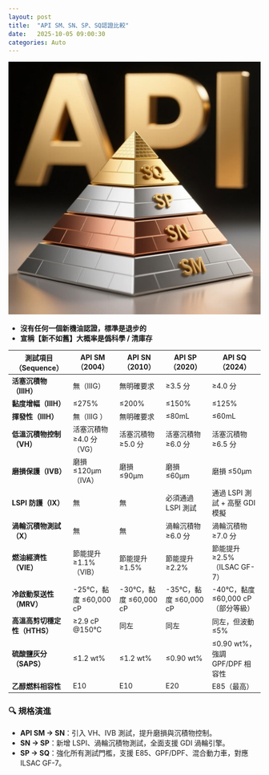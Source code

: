 ```yaml
---
layout: post
title:  "API SM、SN、SP、SQ認證比較"
date:   2025-10-05 09:00:30
categories: Auto
---
```


![API認證金字塔](/images/20251007_122034.png)

- **沒有任何一個新機油認證，標準是退步的**
- **宣稱【新不如舊】大概率是僞科學 / 清庫存**

| 測試項目（Sequence） | API SM（2004） | API SN（2010） | API SP（2020） | API SQ（2024） |
|----------------------|----------------|----------------|----------------|----------------|
| **活塞沉積物（IIIH）** | 無（IIIG） | 無明確要求| ≥3.5 分 | ≥4.0 分|
| **黏度增幅（IIIH）** | ≤275% | ≤200% | ≤150%| ≤125% |
| **揮發性（IIIH）** | 無（IIIG ） | 無明確要求|≤80mL | ≤60mL |
| **低溫沉積物控制（VH）** | 活塞沉積物 ≥4.0 分（VG） | 活塞沉積物 ≥5.0 分 | 活塞沉積物 ≥6.0 分 | 活塞沉積物 ≥6.5 分 |
| **磨損保護（IVB）** | 磨損 ≤120μm（IVA） | 磨損 ≤90μm | 磨損 ≤60μm | 磨損 ≤50μm |
| **LSPI 防護（IX）** | 無 | 無 | 必須通過 LSPI 測試 | 通過 LSPI 測試 + 高壓 GDI 模擬 |
| **渦輪沉積物測試（X）** | 無 | 無 | 渦輪沉積物 ≥6.0 分 | 渦輪沉積物 ≥7.0 分 |
| **燃油經濟性（VIE）** | 節能提升 ≥1.1%（VIB） | 節能提升 ≥1.5% | 節能提升 ≥2.2% | 節能提升 ≥2.5%（ILSAC GF-7） |
| **冷啟動泵送性（MRV）** | -25°C，黏度 ≤60,000 cP | -30°C，黏度 ≤60,000 cP | -35°C，黏度 ≤60,000 cP | -40°C，黏度 ≤60,000 cP（部分等級） |
| **高溫高剪切穩定性（HTHS）** | ≥2.9 cP @150°C | 同左 | 同左 | 同左，但波動 ≤5% |
| **硫酸鹽灰分（SAPS）** | ≤1.2 wt% | ≤1.2 wt% | ≤0.90 wt% | ≤0.90 wt%，強調 GPF/DPF 相容性 |
| **乙醇燃料相容性** | E10 | E10 | E20 | E85（最高） |



### 🔍 規格演進

- **API SM → SN**：引入 VH、IVB 測試，提升磨損與沉積物控制。
- **SN → SP**：新增 LSPI、渦輪沉積物測試，全面支援 GDI 渦輪引擎。
- **SP → SQ**：強化所有測試門檻，支援 E85、GPF/DPF、混合動力車，對應 ILSAC GF-7。
